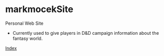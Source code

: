 # markmocekSite
Personal Web Site

- Currently used to give players in D&D campaign information about the fantasy world.

[Index](index.php)
